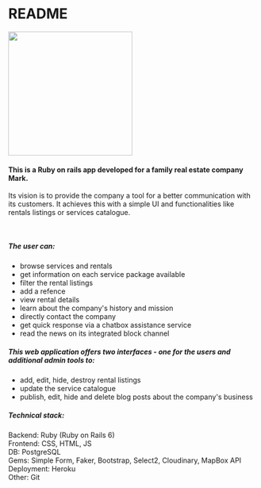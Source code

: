 # README
<img src="https://www.ma-rk.cz/wp-content/uploads/2020/06/cropped-FullColor_1024x1024_72dpi-4.jpg" width="250px">

<h4>This is a Ruby on rails app developed for a family real estate company Mark.</h4>

<p>Its vision is to provide the company a tool for a better communication with its customers. It achieves this with a simple UI and functionalities like rentals listings or services catalogue.</p>
<br>

<h5>The user can:</h5>
<ul>
<li>browse services and rentals</li>
<li>get information on each service package available</li>
<li>filter the rental listings</li>
<li>add a refence</li>
<li>view rental details</li>
<li>learn about the company's history and mission</li>
<li>directly contact the company</li>
<li>get quick response via a chatbox assistance service</li>
<li>read the news on its integrated block channel</li>
</ul>

<h5>This web application offers two interfaces - one for the users and additional admin tools to:</h5>
<ul>
<li>add, edit, hide, destroy rental listings</li>
<li>update the service catalogue</li>
<li>publish, edit, hide and delete blog posts about the company's business</li>
</ul>

<h5>Technical stack:</h5>

<spin>Backend: Ruby (Ruby on Rails 6)</spin>
<br>
<spin>Frontend: CSS, HTML, JS</spin>
<br>
<spin>DB: PostgreSQL</spin>
<br>
<spin>Gems: Simple Form, Faker, Bootstrap, Select2, Cloudinary, MapBox API</spin>
<br>
<spin>Deployment: Heroku</spin>
<br>
<spin>Other: Git</spin>
<br>
